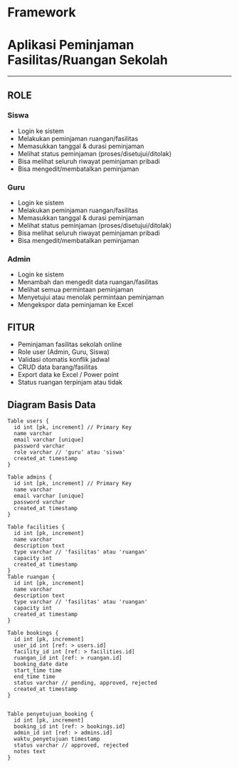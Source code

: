 # Framework
# Aplikasi Peminjaman Fasilitas/Ruangan Sekolah
---

## ROLE

###  Siswa
- Login ke sistem
- Melakukan peminjaman ruangan/fasilitas
- Memasukkan tanggal & durasi peminjaman
- Melihat status peminjaman (proses/disetujui/ditolak)
- Bisa melihat seluruh riwayat peminjaman pribadi
- Bisa mengedit/membatalkan peminjaman


###  Guru
- Login ke sistem
- Melakukan peminjaman ruangan/fasilitas
- Memasukkan tanggal & durasi peminjaman
- Melihat status peminjaman (proses/disetujui/ditolak)
- Bisa melihat seluruh riwayat peminjaman pribadi
- Bisa mengedit/membatalkan peminjaman

###  Admin
- Login ke sistem
- Menambah dan mengedit data ruangan/fasilitas
- Melihat semua permintaan peminjaman
- Menyetujui atau menolak permintaan peminjaman
- Mengekspor data peminjaman ke Excel 

## FITUR
- Peminjaman fasilitas sekolah online
- Role user (Admin, Guru, Siswa)
- Validasi otomatis konflik jadwal
- CRUD data barang/fasilitas
- Export data ke Excel / Power point
- Status ruangan terpinjam atau tidak

## Diagram Basis Data

```mermaid
Table users {
  id int [pk, increment] // Primary Key
  name varchar
  email varchar [unique]
  password varchar
  role varchar // 'guru' atau 'siswa'
  created_at timestamp
}

Table admins {
  id int [pk, increment] // Primary Key
  name varchar
  email varchar [unique]
  password varchar
  created_at timestamp
}

Table facilities {
  id int [pk, increment]
  name varchar
  description text
  type varchar // 'fasilitas' atau 'ruangan'
  capacity int
  created_at timestamp
}
Table ruangan {
  id int [pk, increment]
  name varchar
  description text
  type varchar // 'fasilitas' atau 'ruangan'
  capacity int
  created_at timestamp
}

Table bookings {
  id int [pk, increment]
  user_id int [ref: > users.id]
  facility_id int [ref: > facilities.id]
  ruangan_id int [ref: > ruangan.id]
  booking_date date
  start_time time
  end_time time
  status varchar // pending, approved, rejected
  created_at timestamp
}


Table penyetujuan_booking {
  id int [pk, increment]
  booking_id int [ref: > bookings.id]
  admin_id int [ref: > admins.id]
  waktu_penyetujuan timestamp
  status varchar // approved, rejected
  notes text
}

